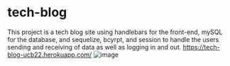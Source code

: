 # tech-blog
This project is a tech blog site using handlebars for the front-end, mySQL for the database, and sequelize, bcyrpt, and session to handle the users sending and receiving of data as well as logging in and out.
https://tech-blog-ucb22.herokuapp.com/
![image](https://user-images.githubusercontent.com/101146873/185275367-28af071c-aa62-4e39-8fc9-460bf8e6e8bd.png)
